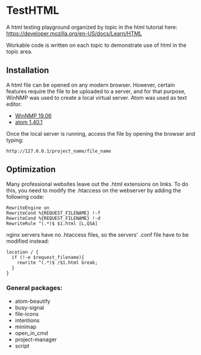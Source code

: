 # TestHTML

A html testing playground organized by topic in the html tutorial here: https://developer.mozilla.org/en-US/docs/Learn/HTML

Workable code is written on each topic to demonstrate use of html in the topic area.

## Installation

A html file can be opened on any modern browser. However, certain features require the file to be uploaded to a server, and for that purpose, WinNMP was used to create a local virtual server. Atom was used as text editor.

* [WinNMP 19.06](https://winnmp.wtriple.com/)
* [atom 1.40.1](https://atom.io/)

Once the local server is running, access the file by opening the browser and typing:

```
http://127.0.0.1/project_name/file_name
```

## Optimization

Many professional websites leave out the .html extensions on links. To do this, you need to modify the .htaccess on the webserver by adding the following code:

```
RewriteEngine on
RewriteCond %{REQUEST_FILENAME} !-f
RewriteCond %{REQUEST_FILENAME} !-d
RewriteRule ^(.*)$ $1.html [L,QSA]
```

nginx servers have no .htaccess files, so the servers' .conf file have to be modified instead:

```
location / {
  if (!-e $request_filename){
    rewrite ^(.*)$ /$1.html break;
  }
}
```

### General packages:

* atom-beautify
* busy-signal
* file-icons
* intentions
* minimap
* open_in_cmd
* project-manager
* script
